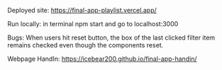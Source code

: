 Deployed site: https://final-app-playlist.vercel.app/

Run locally: in terminal npm start and go to localhost:3000

Bugs:
When users hit reset button, the box of the last clicked filter item remains checked even though the components reset. 


Webpage HandIn: 
https://icebear200.github.io/final-app-handin/




